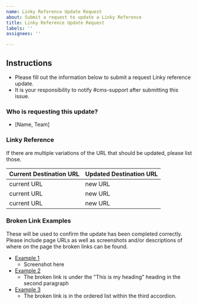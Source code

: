 ```yaml
---
name: Linky Reference Update Request
about: Submit a request to update a Linky Reference
title: Linky Reference Update Request
labels: ''
assignees: ''

---
```


## Instructions
- Please fill out the information below to submit a request Linky reference update.
- It is your responsibility to notify #cms-support after submitting this issue.

### Who is requesting this update?
- [Name, Team]

### Linky Reference
If there are multiple variations of the URL that should be updated, please list those.

| Current Destination URL |  Updated Destination URL |
| ---  |  --- |
| current URL | new URL |
| current URL | new URL |
| current URL | new URL |

### Broken Link Examples
These will be used to confirm the update has been completed correctly. Please include page URLs as well as screenshots and/or descriptions of where on the page the broken links can be found.
- [Example 1](url)
  - Screenshot here
- [Example 2](url)
  - The broken link is under the "This is my heading" heading in the second paragraph 
- [Example 3](url)
  -  The broken link is in the ordered list within the third accordion.
